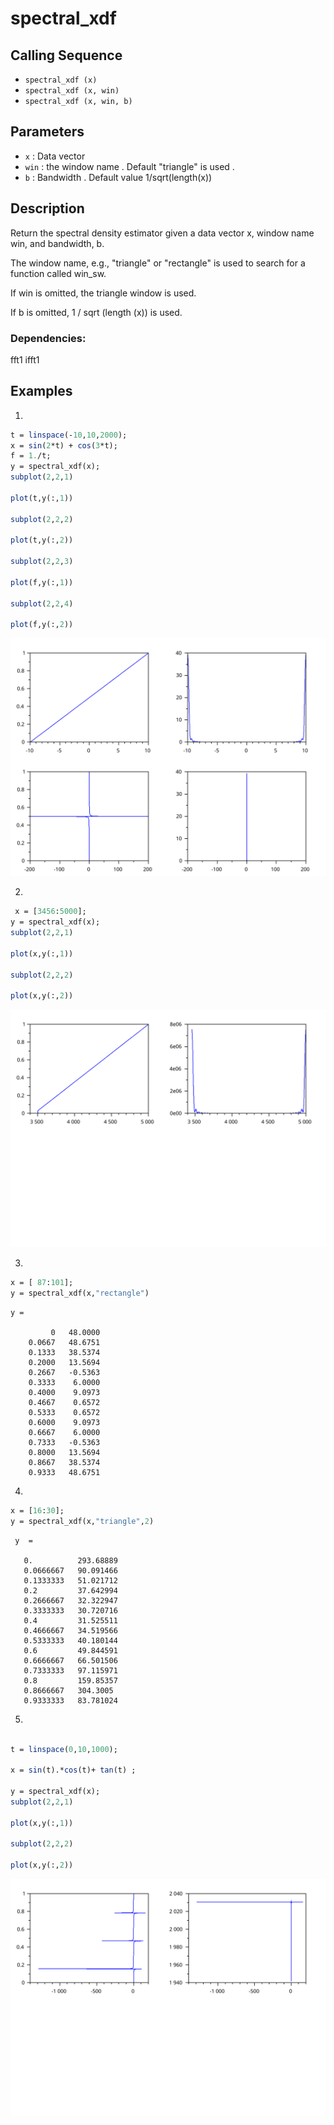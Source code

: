 # spectral_xdf
## Calling Sequence

- `spectral_xdf (x)`
- `spectral_xdf (x, win)`
- `spectral_xdf (x, win, b)`
## Parameters
- `x` : Data vector
- `win` : the window name . Default "triangle" is used .
-  `b` : Bandwidth . Default value 1/sqrt(length(x))

## Description
Return the spectral density estimator given a data vector x, window name win, and bandwidth, b.

The window name, e.g., "triangle" or "rectangle" is used to search for a function called win_sw.

If win is omitted, the triangle window is used.

If b is omitted, 1 / sqrt (length (x)) is used.

### Dependencies: 
fft1 ifft1

## Examples
1. 
```scilab
t = linspace(-10,10,2000);
x = sin(2*t) + cos(3*t);
f = 1./t;
y = spectral_xdf(x);
subplot(2,2,1)

plot(t,y(:,1))

subplot(2,2,2)

plot(t,y(:,2))

subplot(2,2,3)

plot(f,y(:,1))

subplot(2,2,4)

plot(f,y(:,2))
```
<img src="testcase1.svg"/>

2.
```scilab
 x = [3456:5000];
y = spectral_xdf(x);
subplot(2,2,1)

plot(x,y(:,1))

subplot(2,2,2)

plot(x,y(:,2))
```
<img src="testcase2.svg"/>

3.
```scilab
x = [ 87:101];
y = spectral_xdf(x,"rectangle")
```
```output
y =

         0   48.0000
    0.0667   48.6751
    0.1333   38.5374
    0.2000   13.5694
    0.2667   -0.5363
    0.3333    6.0000
    0.4000    9.0973
    0.4667    0.6572
    0.5333    0.6572
    0.6000    9.0973
    0.6667    6.0000
    0.7333   -0.5363
    0.8000   13.5694
    0.8667   38.5374
    0.9333   48.6751
```
4.
```scilab
x = [16:30];
y = spectral_xdf(x,"triangle",2)

```
```output
 y  = 

   0.          293.68889
   0.0666667   90.091466
   0.1333333   51.021712
   0.2         37.642994
   0.2666667   32.322947
   0.3333333   30.720716
   0.4         31.525511
   0.4666667   34.519566
   0.5333333   40.180144
   0.6         49.844591
   0.6666667   66.501506
   0.7333333   97.115971
   0.8         159.85357
   0.8666667   304.3005 
   0.9333333   83.781024

```
5.
```scilab

t = linspace(0,10,1000);

x = sin(t).*cos(t)+ tan(t) ;

y = spectral_xdf(x);
subplot(2,2,1)

plot(x,y(:,1))

subplot(2,2,2)

plot(x,y(:,2))


```
<img src="testcase5.svg"/>
